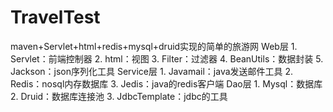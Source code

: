 # TravelTest
maven+Servlet+html+redis+mysql+druid实现的简单的旅游网
Web层
    1. Servlet：前端控制器
    2. html：视图
    3. Filter：过滤器
    4. BeanUtils：数据封装
    5. Jackson：json序列化工具
Service层
    1. Javamail：java发送邮件工具
    2. Redis：nosql内存数据库
    3. Jedis：java的redis客户端
Dao层
    1. Mysql：数据库
    2. Druid：数据库连接池
    3. JdbcTemplate：jdbc的工具
